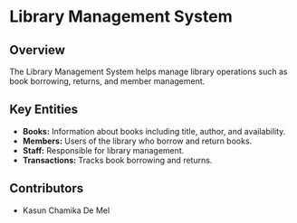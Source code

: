 # Library Management System

## Overview
The Library Management System helps manage library operations such as book borrowing, returns, and member management.

## Key Entities
- **Books:** Information about books including title, author, and availability.
- **Members:** Users of the library who borrow and return books.
- **Staff:** Responsible for library management.
- **Transactions:** Tracks book borrowing and returns.

## Contributors
- Kasun Chamika De Mel 
